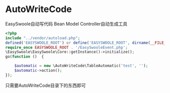 # AutoWriteCode
EasySwoole自动写代码 Bean Model Controller自动生成工具
````php
<?php
include "../vendor/autoload.php";
defined('EASYSWOOLE_ROOT') or define('EASYSWOOLE_ROOT', dirname(__FILE__, 2));
require_once EASYSWOOLE_ROOT . '/EasySwooleEvent.php';
\EasySwoole\EasySwoole\Core::getInstance()->initialize();
go(function ()  {

    $automatic = new \AutoWriteCode\TableAutomatic('test', '');
    $automatic->action();
});
````
只需要AutoWriteCode目录下的东西即可